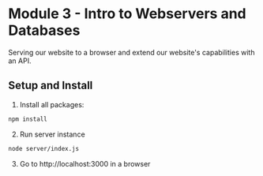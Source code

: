 # Module 3 - Intro to Webservers and Databases

Serving our website to a browser and extend our website's capabilities with an API.


## Setup and Install

1. Install all packages:

```bash
npm install
```

2. Run server instance

```bash
node server/index.js 
```

3. Go to http://localhost:3000 in a browser

